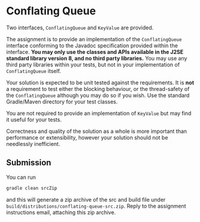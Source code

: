 # Conflating Queue

Two interfaces, `ConflatingQueue` and `KeyValue` are provided.

The assignment is to provide an implementation of the `ConflatingQueue` interface conforming to the Javadoc specification provided within the interface.  **You may only use the classes and APIs available in the J2SE standard library version 8, and no third party libraries.**  You may use any third party libraries within your tests, but not in your implementation of `ConflatingQueue` itself.

Your solution is expected to be unit tested against the requirements.  It is **not** a requirement to test either the blocking behaviour, or the thread-safety of the `ConflatingQueue` although you may do so if you wish.  Use the standard Gradle/Maven directory for your test classes.  

You are not required to provide an implementation of `KeyValue` but may find it useful for your tests.

Correctness and quality of the solution as a whole is more important than performance or extensibility, however your solution should not be needlessly inefficient.

## Submission

You can run

```bash
gradle clean srcZip
```

and this will generate a zip archive of the src and build file under `build/distributions/conflating-queue-src.zip`.  Reply to the assignment instructions email, attaching this zip archive.